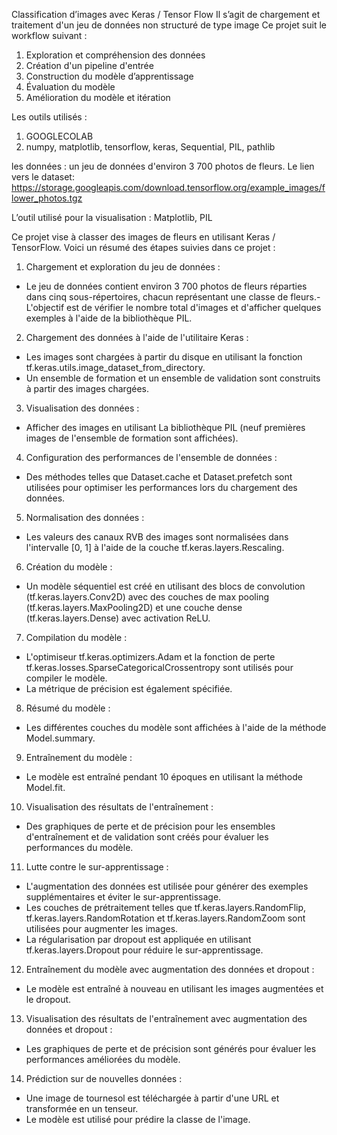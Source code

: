  Classification d’images avec Keras / Tensor Flow
Il s’agit de chargement et traitement d'un jeu de données non structuré de type image
Ce projet suit le workflow suivant :
1.	Exploration et compréhension des données
2.	Création d'un pipeline d'entrée
3.	Construction du modèle d’apprentissage
4.	Évaluation du modèle
5.	Amélioration du modèle et itération

Les outils utilisés :
1.	GOOGLECOLAB
2.	numpy, matplotlib, tensorflow, keras, Sequential, PIL, pathlib

les données : un jeu de données d'environ 3 700 photos de fleurs. 
Le lien vers le dataset: https://storage.googleapis.com/download.tensorflow.org/example_images/flower_photos.tgz


L’outil utilisé pour la visualisation :
Matplotlib, PIL




 
Ce projet vise à classer des images de fleurs en utilisant Keras / TensorFlow. 
Voici un résumé des étapes suivies dans ce projet :

1. Chargement et exploration du jeu de données :
- Le jeu de données contient environ 3 700 photos de fleurs réparties dans cinq sous-répertoires, chacun représentant une classe de fleurs.- L'objectif est de vérifier le nombre total d'images et d'afficher quelques exemples à l'aide de la bibliothèque PIL.
 

2. Chargement des données à l'aide de l'utilitaire Keras :
- Les images sont chargées à partir du disque en utilisant la fonction tf.keras.utils.image_dataset_from_directory.
- Un ensemble de formation et un ensemble de validation sont construits à partir des images chargées.

3. Visualisation des données :
- Afficher des images en utilisant La bibliothèque PIL  (neuf premières images de l'ensemble de formation sont affichées).

4. Configuration des performances de l'ensemble de données :
- Des méthodes telles que Dataset.cache et Dataset.prefetch sont utilisées pour optimiser les performances lors du chargement des données.

5. Normalisation des données :
- Les valeurs des canaux RVB des images sont normalisées dans l'intervalle [0, 1] à l'aide de la couche tf.keras.layers.Rescaling.

6. Création du modèle :
- Un modèle séquentiel est créé en utilisant des blocs de convolution (tf.keras.layers.Conv2D) avec des couches de max pooling (tf.keras.layers.MaxPooling2D) et une couche dense (tf.keras.layers.Dense) avec activation ReLU.

7. Compilation du modèle :
- L'optimiseur tf.keras.optimizers.Adam et la fonction de perte tf.keras.losses.SparseCategoricalCrossentropy sont utilisés pour compiler le modèle.
- La métrique de précision est également spécifiée.

8. Résumé du modèle :
- Les différentes couches du modèle sont affichées à l'aide de la méthode Model.summary.

9. Entraînement du modèle :
- Le modèle est entraîné pendant 10 époques en utilisant la méthode Model.fit.

10. Visualisation des résultats de l'entraînement :
- Des graphiques de perte et de précision pour les ensembles d'entraînement et de validation sont créés pour évaluer les performances du modèle.

11. Lutte contre le sur-apprentissage :
- L'augmentation des données est utilisée pour générer des exemples supplémentaires et éviter le sur-apprentissage.
- Les couches de prétraitement telles que tf.keras.layers.RandomFlip, tf.keras.layers.RandomRotation et tf.keras.layers.RandomZoom sont utilisées pour augmenter les images.
- La régularisation par dropout est appliquée en utilisant tf.keras.layers.Dropout pour réduire le sur-apprentissage.

12. Entraînement du modèle avec augmentation des données et dropout :
- Le modèle est entraîné à nouveau en utilisant les images augmentées et le dropout.

13. Visualisation des résultats de l'entraînement avec augmentation des données et dropout :
- Les graphiques de perte et de précision sont générés pour évaluer les performances améliorées du modèle.

14. Prédiction sur de nouvelles données :
- Une image de tournesol est téléchargée à partir d'une URL et transformée en un tenseur.
- Le modèle est utilisé pour prédire la classe de l'image.


